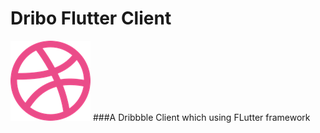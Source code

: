 # Dribo Flutter Client
<img src = "/resources/logo.png" />
###A Dribbble Client which using FLutter framework




